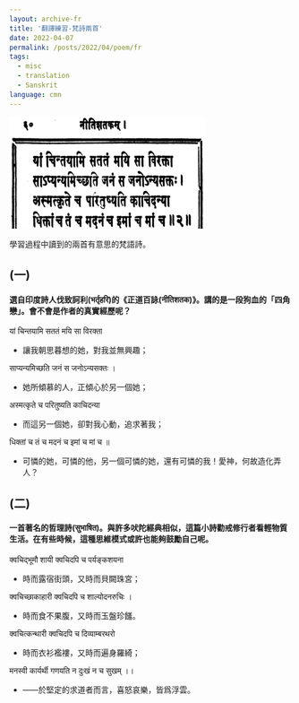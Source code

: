 ```yaml
---
layout: archive-fr
title: '翻譯練習-梵詩兩首'
date: 2022-04-07
permalink: /posts/2022/04/poem/fr
tags:
  - misc
  - translation
  - Sanskrit
language: cmn
---
```


![Nitishatakam](/images/posts/sanskrit-nitishatakam-resize.png)

學習過程中讀到的兩首有意思的梵語詩。

## (一)

#### 選自印度詩人伐致訶利(भर्तृहरि)的《正道百詠(नीतिशतक)》。講的是一段狗血的「四角戀」。會不會是作者的真實經歷呢？


यां चिन्तयामि सततं मयि सा विरक्ता

- 讓我朝思暮想的她，對我並無興趣；

साप्यन्यमिच्छति जनं स जनोऽन्यसक्तः ।

- 她所傾慕的人，正傾心於另一個她；

अस्मत्कृते च परितुष्यति काचिदन्या

- 而這另一個她，卻對我心動，追求著我；

धिक्तां च तं च मदनं च इमां च मां च ॥

- 可憐的她，可憐的他，另一個可憐的她，還有可憐的我！愛神，何故造化弄人？



## (二)

#### 一首著名的哲理詩(सुभाषित)。與許多吠陀經典相似，這篇小詩勸戒修行者看輕物質生活。在有些時候，這種思維模式或許也能夠鼓勵自己呢。



क्वचिद्भूमौ शायी क्वचिदपि च पर्यङ्कशयना

- 時而露宿街頭，又時而貝闕珠宮；

क्वचिच्छाकाहारी क्वचिदपि च शाल्योदनरुचिः ।

- 時而食不果腹，又時而玉盤珍饈。

क्वचित्कन्थारी क्वचिदपि च दिव्याम्बरथरो

- 時而衣衫襤褸，又時而遍身羅綺；

मनस्वी कार्यर्थी गणयति न दुःखं न च सुखम् ।।

- ——於堅定的求道者而言，喜怒哀樂，皆爲浮雲。